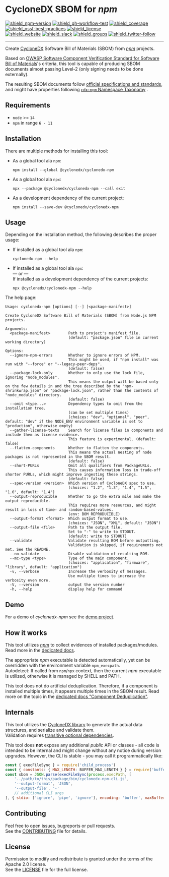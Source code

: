 # CycloneDX SBOM for _npm_

[![shield_npm-version]][link_npm]
[![shield_gh-workflow-test]][link_gh-workflow-test]
[![shield_coverage]][link_codacy]
[![shield_ossf-best-practices]][link_ossf-best-practices]
[![shield_license]][license_file]  
[![shield_website]][link_website]
[![shield_slack]][link_slack]
[![shield_groups]][link_discussion]
[![shield_twitter-follow]][link_twitter]

----

Create [CycloneDX] Software Bill of Materials (SBOM) from _[npm]_ projects.

Based on [OWASP Software Component Verification Standard for Software Bill of Materials](https://scvs.owasp.org/scvs/v2-software-bill-of-materials/)'s
criteria, this tool is capable of producing SBOM documents almost passing Level-2 (only signing needs to be done externally).

The resulting SBOM documents follow [official specifications and standards](https://github.com/CycloneDX/specification), 
and might have properties following [`cdx:npm` Namespace Taxonomy](https://github.com/CycloneDX/cyclonedx-property-taxonomy/blob/main/cdx/npm.md)
.

## Requirements

* `node` >= `14`
* `npm` in range `6 - 11`

## Installation

There are multiple methods for installing this tool:

* As a global tool ala `npm`:

  ```shell
  npm install --global @cyclonedx/cyclonedx-npm
  ```

* As a global tool ala `npx`:

  ```shell
  npx --package @cyclonedx/cyclonedx-npm --call exit
  ```

* As a development dependency of the current project:

  ```shell
  npm install --save-dev @cyclonedx/cyclonedx-npm
  ```

## Usage

Depending on the installation method, the following describes the proper usage:

* If installed as a global tool ala `npm`:

  ```shell
  cyclonedx-npm --help
  ```

* If installed as a global tool ala `npx`:  
  — or —  
  If installed as a development dependency of the current projects:

  ```shell
  npx @cyclonedx/cyclonedx-npm --help
  ```

The help page:

```text
Usage: cyclonedx-npm [options] [--] [<package-manifest>]

Create CycloneDX Software Bill of Materials (SBOM) from Node.js NPM projects.

Arguments:
  <package-manifest>        Path to project's manifest file.
                            (default: "package.json" file in current working directory)

Options:
  --ignore-npm-errors       Whether to ignore errors of NPM.
                            This might be used, if "npm install" was run with "--force" or "--legacy-peer-deps".
                            (default: false)
  --package-lock-only       Whether to only use the lock file, ignoring "node_modules".
                            This means the output will be based only on the few details in and the tree described by the "npm-shrinkwrap.json" or "package-lock.json", rather than the contents of "node_modules" directory.
                            (default: false)
  --omit <type...>          Dependency types to omit from the installation tree.
                            (can be set multiple times)
                            (choices: "dev", "optional", "peer", default: "dev" if the NODE_ENV environment variable is set to "production", otherwise empty)
  --gather-license-texts    Search for license files in components and include them as license evidence.
                            This feature is experimental. (default: false)
  --flatten-components      Whether to flatten the components.
                            This means the actual nesting of node packages is not represented in the SBOM result.
                            (default: false)
  --short-PURLs             Omit all qualifiers from PackageURLs.
                            This causes information loss in trade-off shorter PURLs, which might improve ingesting these strings.
                            (default: false)
  --spec-version <version>  Which version of CycloneDX spec to use.
                            (choices: "1.2", "1.3", "1.4", "1.5", "1.6", default: "1.4")
  --output-reproducible     Whether to go the extra mile and make the output reproducible.
                            This requires more resources, and might result in loss of time- and random-based-values.
                            (env: BOM_REPRODUCIBLE)
  --output-format <format>  Which output format to use.
                            (choices: "JSON", "XML", default: "JSON")
  --output-file <file>      Path to the output file.
                            Set to "-" to write to STDOUT.
                            (default: write to STDOUT)
  --validate                Validate resulting BOM before outputting.
                            Validation is skipped, if requirements not met. See the README.
  --no-validate             Disable validation of resulting BOM.
  --mc-type <type>          Type of the main component.
                            (choices: "application", "firmware", "library", default: "application")
  -v, --verbose             Increase the verbosity of messages.
                            Use multiple times to increase the verbosity even more.
  -V, --version             output the version number
  -h, --help                display help for command
```

## Demo

For a demo of _cyclonedx-npm_ see the [demo project][demo_readme].

## How it works

This tool utilizes _[npm]_ to collect evidences of installed packages/modules.
Read more in the [dedicated docs](https://github.com/CycloneDX/cyclonedx-node-npm/tree/main/docs/how.md).

The appropriate _npm_ executable is detected automatically, yet can be overridden with the environment variable `npm_execpath`.  
Autodetect: If called from `npm`/`npx` context, then the current _npm_ executable is utilized, otherwise it is managed by SHELL and PATH.

This tool does not do artificial deduplication.
Therefore, if a component is installed multiple times, it appears multiple times in the SBOM result.
Read more on the topic in the [dedicated docs "Component Deduplication"](https://github.com/CycloneDX/cyclonedx-node-npm/tree/main/docs/component_deduplication.md).

## Internals

This tool utilizes the [CycloneDX library][cyclonedx-library] to generate the actual data structures, and serialize and validate them.  
Validation requires [transitive optional dependencies](https://github.com/CycloneDX/cyclonedx-javascript-library/blob/main/README.md#optional-dependencies).

This tool does **not** expose any additional _public_ API or classes - all code is intended to be internal and might change without any notice during version upgrades.
However, the CLI is stable - you may call it programmatically like:
```javascript
const { execFileSync } = require('child_process')
const { constants: { MAX_LENGTH: BUFFER_MAX_LENGTH } } = require('buffer')
const sbom = JSON.parse(execFileSync(process.execPath, [
    '../path/to/this/package/bin/cyclonedx-npm-cli.js',
    '--output-format', 'JSON',
    '--output-file', '-'
    // additional CLI args
], { stdio: ['ignore', 'pipe', 'ignore'], encoding: 'buffer', maxBuffer: BUFFER_MAX_LENGTH }))
```
## Contributing

Feel free to open issues, bugreports or pull requests.  
See the [CONTRIBUTING][contributing_file] file for details.

## License

Permission to modify and redistribute is granted under the terms of the Apache 2.0 license.  
See the [LICENSE][license_file] file for the full license.

[license_file]: https://github.com/CycloneDX/cyclonedx-node-npm/blob/main/LICENSE
[contributing_file]: https://github.com/CycloneDX/cyclonedx-node-npm/blob/main/CONTRIBUTING.md
[demo_readme]: https://github.com/CycloneDX/cyclonedx-node-npm/blob/main/demo/README.md

[CycloneDX]: https://cyclonedx.org/
[npm]: http://www.npmjs.com/
[cyclonedx-library]: https://www.npmjs.com/package/@cyclonedx/cyclonedx-library

[shield_gh-workflow-test]: https://img.shields.io/github/actions/workflow/status/CycloneDX/cyclonedx-node-npm/nodejs.yml?branch=main&logo=GitHub&logoColor=white "tests"
[shield_ossf-best-practices]: https://img.shields.io/cii/level/6614?label=OpenSSF%20best%20practices "OpenSSF best practices"
[shield_coverage]: https://img.shields.io/codacy/coverage/16b034e5463543008e1cc0e2a3ed7005?logo=Codacy&logoColor=white "test coverage"
[shield_npm-version]: https://img.shields.io/npm/v/%40cyclonedx%2fcyclonedx-npm/latest?label=npm&logo=npm&logoColor=white "npm"
[shield_license]: https://img.shields.io/github/license/CycloneDX/cyclonedx-node-npm?logo=open%20source%20initiative&logoColor=white "license"
[shield_website]: https://img.shields.io/badge/https://-cyclonedx.org-blue.svg "homepage"
[shield_slack]: https://img.shields.io/badge/slack-join-blue?logo=Slack&logoColor=white "slack join"
[shield_groups]: https://img.shields.io/badge/discussion-groups.io-blue.svg "groups discussion"
[shield_twitter-follow]: https://img.shields.io/badge/Twitter-follow-blue?logo=Twitter&logoColor=white "twitter follow"

[link_website]: https://cyclonedx.org/
[link_gh-workflow-test]: https://github.com/CycloneDX/cyclonedx-node-npm/actions/workflows/nodejs.yml?query=branch%3Amain
[link_codacy]: https://app.codacy.com/gh/CycloneDX/cyclonedx-node-npm/dashboard
[link_ossf-best-practices]: https://www.bestpractices.dev/projects/6614
[link_npm]: https://www.npmjs.com/package/@cyclonedx/cyclonedx-npm
[link_slack]: https://cyclonedx.org/slack/invite
[link_discussion]: https://groups.io/g/CycloneDX
[link_twitter]: https://twitter.com/CycloneDX_Spec
